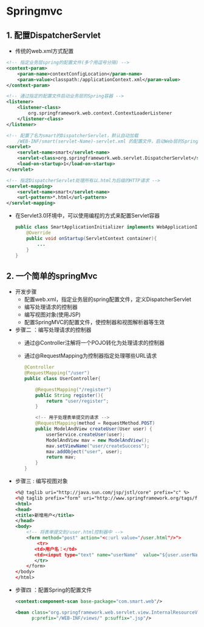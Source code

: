 # Springmvc

## 1. 配置DispatcherServlet

* 传统的web.xml方式配置

```xml
<!-- 指定业务层spring的配置文件(多个用逗号分隔) -->
<context-param>
    <param-name>contextConfigLocation</param-name>
    <param-value>classpath:/applicationContext.xml</param-value>
</context-param>

<!-- 通过指定的配置文件启动业务层的Spring容器 -->
<listener>
    <listener-class>
        org.springframework.web.context.ContextLoaderListener
    </listener-class>
</listener>

<!-- 配置了名为smart的DispatcherServlet，默认自动加载
    /WEB-INF/smart(servlet-Name)-servlet.xml 的配置文件，启动Web层的Spring容器 -->
<servlet>
    <servlet-name>smart</servlet-name>
    <servlet-class>org.springframework.web.servlet.DispatcherServlet</servlet-class>
    <load-on-startup>1</load-on-startup>
</servlet>

<!-- 指定DispatcherServlet处理所有以.html为后缀的HTTP请求 -->
<servlet-mapping>
    <servlet-name>smart</servlet-name>
    <url-pattern>*.html</url-pattern>
</servlet-mapping>
```

* 在Servlet3.0环境中，可以使用编程的方式来配置Servlet容器

    ```java
    public class SmartApplicationInitializer implements WebApplicationInitializer{
        @Override
        public void onStartup(ServletContext container){
            ...
        }
    }
    ```

## 2. 一个简单的springMvc

* 开发步骤
  * 配置web.xml，指定业务层的spring配置文件，定义DispatcherServlet
  * 编写处理请求的控制器
  * 编写视图对象(使用JSP)
  * 配置SpringMVC的配置文件，使控制器和视图解析器等生效
* 步骤二 ：编写处理请求的控制器
  * 通过@Controller注解将一个POJO转化为处理请求的控制器
  * 通过@RequestMapping为控制器指定处理哪些URL请求
  
    ```java
    @Controller
    @RequestMapping("/user")
    public class UserController{

        @RequestMapping("/register")
        public String register(){
            return "user/register";
        }

        <!-- 用于处理表单提交的请求 -->
        @RequestMapping(method = RequestMethod.POST)
        public ModelAndView createUser(User user) {
            userService.createUser(user);
            ModelAndView mav = new ModelAndView();
            mav.setViewName("user/createSuccess");
            mav.addObject("user", user);
            return mav;
        }
    }
    ```
* 步骤三 : 编写视图对象
    ```xml
    <%@ taglib uri="http://java.sun.com/jsp/jstl/core" prefix="c" %>
    <%@ taglib prefix="form" uri="http://www.springframework.org/tags/form" %>
    <html>
    <head>
    <title>新增用户</title>
    </head>
    <body>
        <!-- 将表单提交到/user.html控制器中 -->
        <form method="post" action="<c:url value="/user.html"/>">
            <tr>
           <td>用户名：</td>
           <td><input type="text" name="userName"  value="${user.userName}"/></td>
           </tr>
        </form>
    </body>
    </html>
    ```
* 步骤四 ：配置Spring的配置文件
    ```xml
    <context:component-scan base-package="com.smart.web"/>

    <bean class="org.springframework.web.servlet.view.InternalResourceViewResolver"
          p:prefix="/WEB-INF/views/" p:suffix=".jsp"/>
    ```